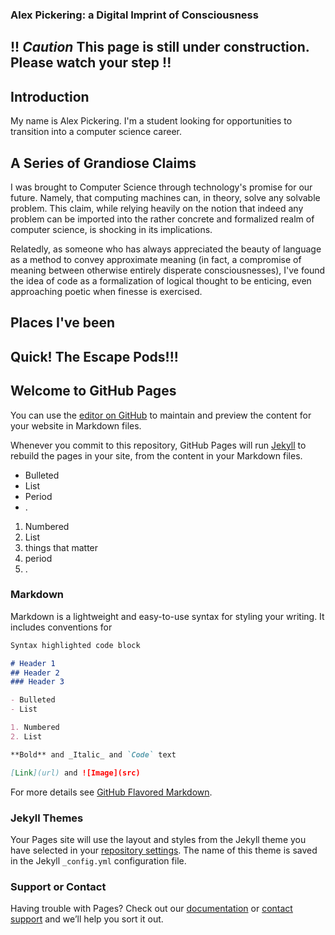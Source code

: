 ### Alex Pickering: a Digital Imprint of Consciousness

## !! _Caution_ This page is still under construction. Please watch your step !!

## Introduction

My name is Alex Pickering. I'm a student looking for opportunities to transition into a computer science career.

## A Series of Grandiose Claims

I was brought to Computer Science through technology's promise for our future. Namely, that computing machines can, in theory, solve any solvable problem. This claim, while relying heavily on the notion that indeed any problem can be imported into the rather concrete and formalized realm of computer science, is shocking in its implications. 

Relatedly, as someone who has always appreciated the beauty of language as a method to convey approximate meaning (in fact, a compromise of meaning between otherwise entirely disperate consciousnesses), I've found the idea of code as a formalization of logical thought to be enticing, even approaching poetic when finesse is exercised.

## Places I've been


## Quick! The Escape Pods!!!



## Welcome to GitHub Pages

You can use the [editor on GitHub](https://github.com/alexpickering/alexpickering.github.io/edit/master/index.md) to maintain and preview the content for your website in Markdown files.

Whenever you commit to this repository, GitHub Pages will run [Jekyll](https://jekyllrb.com/) to rebuild the pages in your site, from the content in your Markdown files.
- Bulleted
- List
- Period
- .

1. Numbered
2. List
3. things that matter
4. period
5. . 


### Markdown

Markdown is a lightweight and easy-to-use syntax for styling your writing. It includes conventions for

```markdown
Syntax highlighted code block

# Header 1
## Header 2
### Header 3

- Bulleted
- List

1. Numbered
2. List

**Bold** and _Italic_ and `Code` text

[Link](url) and ![Image](src)
```

For more details see [GitHub Flavored Markdown](https://guides.github.com/features/mastering-markdown/).

### Jekyll Themes

Your Pages site will use the layout and styles from the Jekyll theme you have selected in your [repository settings](https://github.com/alexpickering/alexpickering.github.io/settings). The name of this theme is saved in the Jekyll `_config.yml` configuration file.

### Support or Contact

Having trouble with Pages? Check out our [documentation](https://help.github.com/categories/github-pages-basics/) or [contact support](https://github.com/contact) and we’ll help you sort it out.
